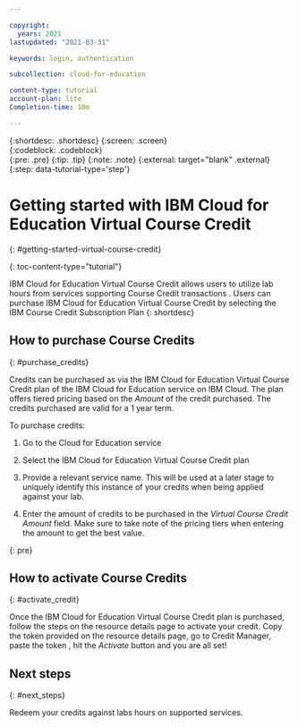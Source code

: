 ```yaml
---

copyright:
  years: 2021
lastupdated: "2021-03-31"

keywords: login, authentication

subcollection: cloud-for-education

content-type: tutorial
account-plan: lite
Completion-time: 10m

---
```


{:shortdesc: .shortdesc}
{:screen: .screen}  
{:codeblock: .codeblock}  
{:pre: .pre}
{:tip: .tip}
{:note: .note}
{:external: target="blank" .external}
{:step: data-tutorial-type='step'}


# Getting started with IBM Cloud for Education Virtual Course Credit 
{: #getting-started-virtual-course-credit}

{: toc-content-type="tutorial"} 

IBM Cloud for Education Virtual Course Credit allows users to utilize lab hours from services supporting Course Credit transactions . Users can purchase IBM Cloud for Education Virtual Course Credit by selecting the IBM Course Credit Subscription Plan 
{: shortdesc}

## How to purchase Course Credits
{: #purchase_credits}

Credits can be purchased as via the IBM Cloud for Education Virtual Course Credit plan of the IBM Cloud for Education service on IBM Cloud. The plan offers tiered pricing based on the _Amount_ of the credit purchased. The credits purchased are valid for a 1 year term.

To purchase credits:
1. Go to the Cloud for Education service 

2. Select the IBM Cloud for Education Virtual Course Credit plan

3. Provide a relevant service name. This will be used at a later stage to uniquely identify this instance of your credits  when being applied against your lab.

4. Enter the amount of credits to be purchased in the _Virtual Course Credit Amount_ field. Make sure to take note of the pricing tiers when entering the amount to get the best value.

  {: pre}

## How to activate Course Credits
{: #activate_credit}

Once the IBM Cloud for Education Virtual Course Credit plan is purchased, follow the steps on the resource details page  to activate your credit. Copy the token provided on the resource details page, go to Credit Manager, paste the token , hit the _Activate_ button and you are all set!

## Next steps
{: #next_steps}

Redeem your credits against labs hours on supported services.
